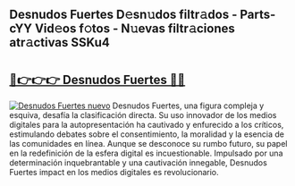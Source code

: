 ## Desnudos Fuertes D𝚎sn𝚞dos filtr𝚊dos - Parts-cYY Vid𝚎os f𝚘tos - N𝚞evas filtr𝚊ciones atr𝚊ctivas SSKu4

# <h2><a href="http://mbbahs.tromn.icu/?c=Desnudos+Fuertes">🔗👉👉👉 Desnudos Fuertes 🔗🔗</a></h2>

[![Desnudos Fuertes nuevo](https://i.imgur.com/pEAQMta.gif)](http://mbbahs.tromn.icu/?c=Desnudos+Fuertes)
Desnudos Fuertes, una figura compleja y esquiva, desafía la clasificación directa. Su uso innovador de los medios digitales para la autopresentación ha cautivado y enfurecido a los críticos, estimulando debates sobre el consentimiento, la moralidad y la esencia de las comunidades en línea. Aunque se desconoce su rumbo futuro, su papel en la redefinición de la esfera digital es incuestionable. Impulsado por una determinación inquebrantable y una cautivación innegable, Desnudos Fuertes impact en los medios digitales es revolucionario.
